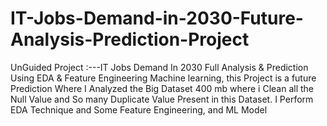 # IT-Jobs-Demand-in-2030-Future-Analysis-Prediction-Project
UnGuided Project :---IT Jobs Demand In 2030  Full Analysis &amp; Prediction Using EDA &amp; Feature Engineering Machine learning, this Project is a future Prediction Where I Analyzed the Big Dataset 400 mb where i Clean all the Null Value and So many Duplicate Value Present in this Dataset. I Perform EDA Technique and Some Feature Engineering, and ML Model
